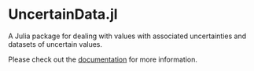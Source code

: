 # UncertainData.jl

A Julia package for dealing with values with associated uncertainties and datasets of uncertain values.


Please check out the [documentation](https://kahaaga.github.io/UncertainData.jl/dev) for more information.
